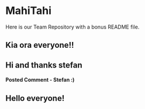 # MahiTahi
Here is our Team Repository with a bonus README file.

## Kia ora everyone!! ##
## Hi and thanks stefan ##

#### Posted Comment -  Stefan :)
## Hello everyone!
